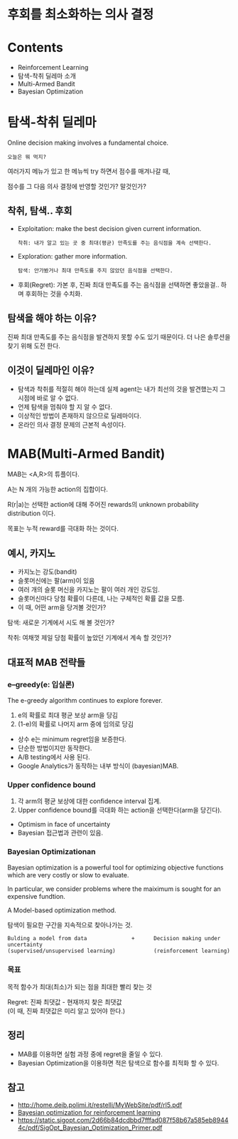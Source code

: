 # 후회를 최소화하는 의사 결정

# Contents
- Reinforcement Learning
- 탐색-착취 딜레마 소개
- Multi-Armed Bandit
- Bayesian Optimization

# 탐색-착취 딜레마
Online decision making involves a fundamental choice.

```
오늘은 뭐 먹지?
```
여러가지 메뉴가 있고 한 메뉴씩 try 하면서 점수를 매겨나갈 때, 

점수를 그 다음 의사 결정에 반영할 것인가? 말것인가?

## 착취, 탐색.. 후회
- Exploitation: make the best decision given current information.
  ```
  착취: 내가 알고 있는 곳 중 최대(평균) 만족도를 주는 음식점을 계속 선택한다.
  ```
- Exploration: gather more information.
  ```
  탐색: 안가봤거나 최대 만족도를 주지 않았던 음식점을 선택한다.
  ```
- 후회(Regret): 가본 후, 진짜 최대 만족도를 주는 음식점을 선택하면 좋았을걸.. 하며 후회하는 것을 수치화.

## 탐색을 해야 하는 이유?
진짜 최대 만족도를 주는 음식점을 발견하지 못할 수도 있기 때문이다. 더 나은 솔루션을 찾기 위해 도전 한다.

## 이것이 딜레마인 이유?
- 탐색과 착취를 적절히 해야 하는데 실제 agent는 내가 최선의 것을 발견했는지 그 시점에 바로 알 수 없다.
- 언제 탐색을 멈춰야 할 지 알 수 없다.
- 이상적인 방법이 존재하지 않으므로 딜레마이다.
- 온라인 의사 결정 문제의 근본적 속성이다.

# MAB(Multi-Armed Bandit)
MAB는 <A,R>의 튜플이다.

A는 N 개의 가능한 action의 집합이다.

R(r|a)는 선택한 action에 대해 주어진 rewards의 unknown probability distribution 이다.

목표는 누적 reward를 극대화 하는 것이다.

## 예시, 카지노
- 카지노는 강도(bandit)
- 슬롯머신에는 팔(arm)이 있음
- 여러 개의 슬롯 머신을 카지노는 팔이 여러 개인 강도임.
- 슬롯머신마다 당첨 확률이 다른데, 나는 구체적인 확률 값을 모름.
- 이 때, 어떤 arm을 당겨볼 것인가?

탐색: 새로운 기계에서 시도 해 볼 것인가?

착취: 여채껏 제일 당첨 확률이 높았던 기계에서 계속 할 것인가?

## 대표적 MAB 전략들
### e–greedy(e: 입실론)
The e-greedy algorithm continues to explore forever.

1. e의 확률로 최대 평균 보상 arm을 당김
2. (1-e)의 확률로 나머지 arm 중에 임의로 당김

- 상수 e는 minimum regret임을 보증한다.
- 단순한 방법이지만 동작한다.
- A/B testing에서 사용 된다.
- Google Analytics가 동작하는 내부 방식이 (bayesian)MAB.

### Upper confidence bound
1. 각 arm의 평균 보상에 대한 confidence interval 집계.
2. Upper confidence bound를 극대화 하는 action을 선택한다(arm을 당긴다).

- Optimism in face of uncertainty
- Bayesian 접근법과 관련이 있음.

### Bayesian Optimizationan
Bayesian optimization is a powerful tool for optimizing objective functions which are very costly or slow to evaluate.

In particular, we consider problems where the maiximum is sought for an expensive fundtion.

A Model-based optimization method.

탐색이 필요한 구간을 지속적으로 찾아나가는 것.

```
Bulding a model from data              +      Decision making under uncertainty
(supervised/unsupervised learning)            (reinforcement learning)
```

### 목표
목적 함수가 최대(최소)가 되는 점을 최대한 빨리 찾는 것

Regret: 진짜 최댓값 - 현재까지 찾은 최댓값<br/>
(이 때, 진짜 최댓값은 미리 알고 있어야 한다.)


## 정리
- MAB를 이용하면 실험 과정 중에 regret을 줄일 수 있다.
- Bayesian Optimization을 이용하면 적은 탐색으로 함수를 최적화 할 수 있다.

## 참고
- http://home.deib.polimi.it/restelli/MyWebSite/pdf/rl5.pdf
- [Bayesian optimization for reinforcement learning](https://blog.sigopt.com/posts/using-bayesian-optimization-for-reinforcement-learning)
- https://static.sigopt.com/2d66b84dcdbbd7fffad087f58b67a585eb89444c/pdf/SigOpt_Bayesian_Optimization_Primer.pdf
